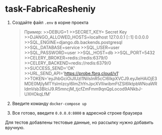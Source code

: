 # task-FabricaResheniy

1. Создайте файл `.env` в корне проекта
    >Пример:
        >>DEBUG=1
        >>SECRET_KEY= Secret Key
        >>DJANGO_ALLOWED_HOSTS=localhost 127.0.0.1 [::1] 0.0.0.0
        >>SQL_ENGINE=django.db.backends.postgresql
        >>SQL_DATABASE=service
        >>SQL_USER=user
        >>SQL_PASSWORD=user
        >>SQL_HOST=db
        >>SQL_PORT=5432
        >>CELERY_BROKER=redis://redis:6379/0
        >>CELERY_BACKEND=redis://redis:6379/0
        >>SUCCESS_SEND='OK'
        >>URL_SEND_API='https://probe.fbrq.cloud/v1'
        >>TOKEN='eyJhbGciOiJIUzI1NiIsInR5cCI6IkpXVCJ9.eyJleHAiOjE3MDE0MjIyMTYsImlzcyI6ImZhYnJpcXVlIiwibmFtZSI6IktpbWNoaWRldmVsb3BlciJ9.R5mncjM_tjcfZmFmm9qnQpLocod9ANkbJ-UXHOkqLfM'

2. Введите команду `docker-compose up`

3. Все готово, введите `0.0.0.0:8000` в адресной строке браузера

Для тестов добавлены тестовые данные, но рассылку нужно добавить вручную.
